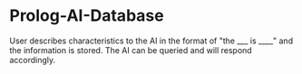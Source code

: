# Prolog-AI-Database
User describes characteristics to the AI in the format of "the ___ is ____" and the information is stored.
The AI can be queried and will respond accordingly.
